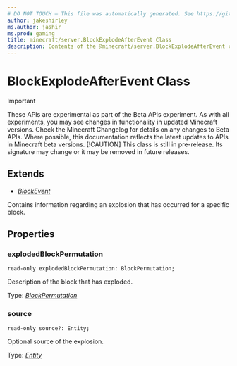 ```yaml
---
# DO NOT TOUCH — This file was automatically generated. See https://github.com/mojang/minecraftapidocsgenerator to modify descriptions, examples, etc.
author: jakeshirley
ms.author: jashir
ms.prod: gaming
title: minecraft/server.BlockExplodeAfterEvent Class
description: Contents of the @minecraft/server.BlockExplodeAfterEvent class.
---
```

# BlockExplodeAfterEvent Class
>[!IMPORTANT]
>These APIs are experimental as part of the Beta APIs experiment. As with all experiments, you may see changes in functionality in updated Minecraft versions. Check the Minecraft Changelog for details on any changes to Beta APIs. Where possible, this documentation reflects the latest updates to APIs in Minecraft beta versions.
> [!CAUTION]
> This class is still in pre-release.  Its signature may change or it may be removed in future releases.

## Extends
- [*BlockEvent*](BlockEvent.md)

Contains information regarding an explosion that has occurred for a specific block.

## Properties

### **explodedBlockPermutation**
`read-only explodedBlockPermutation: BlockPermutation;`

Description of the block that has exploded.

Type: [*BlockPermutation*](BlockPermutation.md)

### **source**
`read-only source?: Entity;`

Optional source of the explosion.

Type: [*Entity*](Entity.md)
